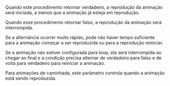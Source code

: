 Quando este procedimento retornar verdadeiro, a reprodução da animação será iniciada,
a menos que a animação já esteja em reprodução.

Quando esse procedimento retornar falso, a reprodução da animação será interrompida.

Se a alternância ocorrer muito rápido, pode não haver tempo suficiente para a animação começar a ser reproduzida
ou para a reprodução reiniciar.

Se a animação não estiver configurada para loop, ela será interrompida ao chegar ao final
e a condição precisa alternar de verdadeiro para falso e de volta para verdadeiro para reiniciar a animação.

Para animações de caminhada, este parâmetro controla quando a animação está sendo reproduzida.